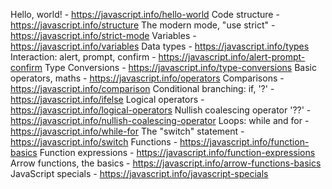 Hello, world! - https://javascript.info/hello-world
Code structure - https://javascript.info/structure
The modern mode, "use strict" - https://javascript.info/strict-mode
Variables - https://javascript.info/variables
Data types - https://javascript.info/types
Interaction: alert, prompt, confirm - https://javascript.info/alert-prompt-confirm
Type Conversions - https://javascript.info/type-conversions
Basic operators, maths - https://javascript.info/operators
Comparisons - https://javascript.info/comparison
Conditional branching: if, '?' - https://javascript.info/ifelse
Logical operators - https://javascript.info/logical-operators
Nullish coalescing operator '??' - https://javascript.info/nullish-coalescing-operator
Loops: while and for - https://javascript.info/while-for
The "switch" statement - https://javascript.info/switch
Functions - https://javascript.info/function-basics
Function expressions - https://javascript.info/function-expressions
Arrow functions, the basics - https://javascript.info/arrow-functions-basics
JavaScript specials - https://javascript.info/javascript-specials
